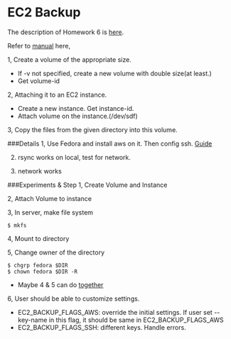 # EC2 Backup

The description of Homework 6 is [here](https://www.cs.stevens.edu/~jschauma/615/s16-hw4.html).

Refer to [manual](https://www.cs.stevens.edu/~jschauma/615/ec2-backup.txt) here,

1, Create a volume of the appropriate size.

* If -v not specified, create a new volume with double size(at least.)
* Get volume-id

2, Attaching it to an EC2 instance.

* Create a new instance. Get instance-id.
* Attach volume on the instance.(/dev/sdf)

3, Copy the files from the given directory into this volume.

###Details
1, Use Fedora and install aws on it. Then config ssh. [Guide](https://lists.stevens.edu/pipermail/cs615asa/2013-March/000794.html)

2. rsync works on local, test for network.

3. network works


###Experiments & Step
1, Create Volume and Instance

2, Attach Volume to instance

3, In server, make file system

	$ mkfs 
4, Mount to directory

5, Change owner of the directory

	$ chgrp fedora $DIR
	$ chown fedora $DIR -R
* Maybe 4 & 5 can do [together](http://superuser.com/questions/320415/linux-mount-device-with-specific-user-rights)

6, User should be able to customize settings.

* EC2_BACKUP_FLAGS_AWS: override the initial settings. If user set --key-name in this flag, it should be same in EC2_BACKUP_FLAGS_AWS
* EC2_BACKUP_FLAGS_SSH: different keys. Handle errors.
